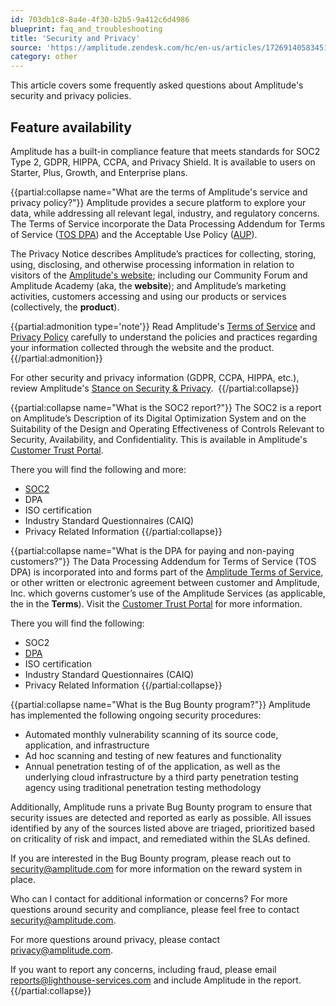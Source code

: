 ```yaml
---
id: 703db1c8-8a4e-4f30-b2b5-9a412c6d4986
blueprint: faq_and_troubleshooting
title: 'Security and Privacy'
source: 'https://amplitude.zendesk.com/hc/en-us/articles/17269140583451'
category: other
---
```

This article covers some frequently asked questions about Amplitude's security and privacy policies.

## Feature availability

Amplitude has a built-in compliance feature that meets standards for SOC2 Type 2, GDPR, HIPPA, CCPA, and Privacy Shield. It is available to users on Starter, Plus, Growth, and Enterprise plans.


{{partial:collapse name="What are the terms of Amplitude's service and privacy policy?"}}
Amplitude provides a secure platform to explore your data, while addressing all relevant legal, industry, and regulatory concerns. The Terms of Service incorporate the Data Processing Addendum for Terms of Service ([TOS DPA](https://www.amplitude.com/terms/dpa)) and the Acceptable Use Policy ([AUP](https://www.amplitude.com/aup)).

The Privacy Notice describes Amplitude’s practices for collecting, storing, using, disclosing, and otherwise processing information in relation to visitors of the [Amplitude's website](https://amplitude.com/); including our Community Forum and Amplitude Academy (aka, the **website**); and Amplitude’s marketing activities, customers accessing and using our products or services (collectively, the **product**).

{{partial:admonition type='note'}}
Read Amplitude's [Terms of Service](https://amplitude.com/terms) and [Privacy Policy](https://amplitude.com/privacy) carefully to understand the policies and practices regarding your information collected through the website and the product. 
{{/partial:admonition}}

For other security and privacy information (GDPR, CCPA, HIPPA, etc.), review Amplitude's [Stance on Security & Privacy](https://amplitude.com/amplitude-security-and-privacy). 
{{/partial:collapse}}


{{partial:collapse name="What is the SOC2 report?"}}
The SOC2 is a report on Amplitude’s Description of its Digital Optimization System and on the Suitability of the Design and Operating Effectiveness of Controls Relevant to Security, Availability, and Confidentiality. This is available in Amplitude's [Customer Trust Portal](http://trust.amplitude.com). 

There you will find the following and more:

* [SOC2](https://trust.amplitude.com/?itemUid=7bfa66da-33ab-49de-8391-e329738a1ae9&source=documents_card)
* DPA
* ISO certification
* Industry Standard Questionnaires (CAIQ)
* Privacy Related Information
{{/partial:collapse}}


{{partial:collapse name="What is the DPA for paying and non-paying customers?"}}
The Data Processing Addendum for Terms of Service (TOS DPA) is incorporated into and forms part of the [Amplitude Terms of Service](https://amplitude.com/terms), or other written or electronic agreement between customer and Amplitude, Inc. which governs customer’s use of the Amplitude Services (as applicable, the in the **Terms**). Visit the [Customer Trust Portal](http://trust.amplitude.com) for more information.

There you will find the following:

* SOC2
* [DPA](https://trust.amplitude.com/?itemUid=c4223a81-5840-4e11-ac9f-2b812794a67e&source=search)
* ISO certification
* Industry Standard Questionnaires (CAIQ)
* Privacy Related Information
{{/partial:collapse}}


{{partial:collapse name="What is the Bug Bounty program?"}}
Amplitude has implemented the following ongoing security procedures:

* Automated monthly vulnerability scanning of its source code, application, and infrastructure
* Ad hoc scanning and testing of new features and functionality
* Annual penetration testing of of the application, as well as the underlying cloud infrastructure by a third party penetration testing agency using traditional penetration testing methodology

Additionally, Amplitude runs a private Bug Bounty program to ensure that security issues are detected and reported as early as possible. All issues identified by any of the sources listed above are triaged, prioritized based on criticality of risk and impact, and remediated within the SLAs defined. 

If you are interested in the Bug Bounty program, please reach out to [security@amplitude.com](mailto:security@amplitude.com) for more information on the reward system in place. 

Who can I contact for additional information or concerns?
For more questions around security and compliance, please feel free to contact [security@amplitude.com](mailto:security@amplitude.com). 

For more questions around privacy, please contact [privacy@amplitude.com](mailto:privacy@amplitude.com). 

If you want to report any concerns, including fraud, please email [reports@lighthouse-services.com](mailto:reports@lighthouse-services.com) and include Amplitude in the report. 
{{/partial:collapse}}

